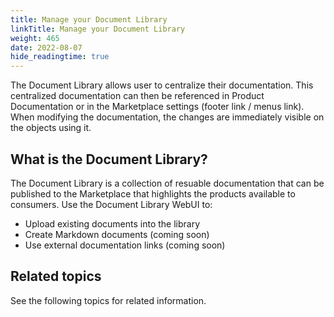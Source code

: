 ```yaml
---
title: Manage your Document Library
linkTitle: Manage your Document Library
weight: 465
date: 2022-08-07
hide_readingtime: true
---
```


The Document Library allows user to centralize their documentation. This centralized documentation can then be referenced in Product Documentation or in the Marketplace settings (footer link / menus link). When modifying the documentation, the changes are immediately visible on the objects using it.

## What is the Document Library?

The Document Library is a collection of resuable documentation that can be published to the Marketplace that highlights the products available to consumers. Use the Document Library WebUI to:

* Upload existing documents into the library
* Create Markdown documents (coming soon)
* Use external documentation links (coming soon)

## Related topics

See the following topics for related information.

